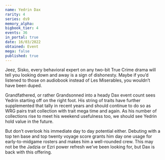 ```yaml
---
name: Yedrin Dax
rarity: 4
series: ds9
memory_alpha:
bigbook_tier: 4
events: 36
in_portal: true
date: 16/03/2022
obtained: Event
mega: false
published: true
---
```


Jeez, Sisko, every behavioral expert on any two-bit True Crime drama will tell you looking down and away is a sign of dishonesty. Maybe if you’d listened to those on audiobook instead of Les Miserables, you wouldn’t have been duped.

Grandfathered, or rather Grandsonned into a heady Dax event count sees Yedrin starting off on the right foot. His string of traits have further supplemented that tally in recent years and should continue to do so as WRG pairs trait collection with trait mega time and again. As his number of collections rise to meet his weekend usefulness too, we should see Yedrin hold value in the future.

But don’t overlook his immediate day to day potential either. Debuting with a top ten base and top twenty voyage score grants him day one usage for early-to-midgame rosters and makes him a well-rounded crew. This may not be the Jadzia or Ezri power refresh we’ve been looking for, but Dax is back with this offering.
